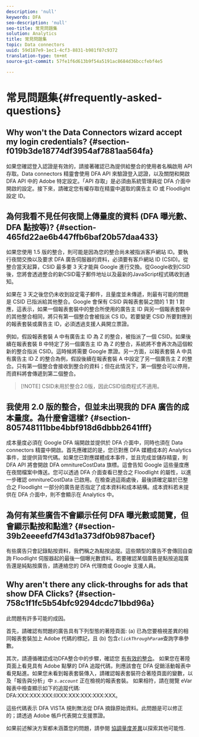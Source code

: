 ```yaml
---
description: 'null'
keywords: DFA
seo-description: 'null'
seo-title: 常見問題集
solution: Analytics
title: 常見問題集
topic: Data connectors
uuid: 59d187e9-1ec1-4cf3-8831-b981f87c9372
translation-type: tm+mt
source-git-commit: 57fe1f6d613b9f54a5191ac8684d36bccfebf4e5

---
```



# 常見問題集{#frequently-asked-questions}

## Why won't the Data Connectors wizard accept my login credentials? {#section-f019b3de18774df3954af7881aa564fa}

如果您確認登入認證是有效的，請接著確認已為提供給整合的使用者名稱啟用 API 存取。Data connectors 精靈會使用 DFA API 來驗證登入認證，以及關閉和開啟 DFA API 中的 Adobe 特定設定。「API 存取」是必須由系統管理員從 DFA 介面中開啟的設定。接下來，請確定您有權存取在精靈中選取的廣告主 ID 或 Floodlight 設定 ID。

## 為何我看不見任何夜間上傳量度的資料 (DFA 曝光數、DFA 點按等)? {#section-465fd22ae6b447ffb6baf20b57daa433}

如果您使用 1.5 版的整合，則可能是因為您的整合尚未被指派客戶網站 ID。要執行夜間交換以及要求 DFA 廣告伺服器的資料，必須要有客戶網站 ID (CSID)。從整合當天起算，CSID 最多要 3 天才能與 Google 進行交換。從Google收到CSID後，您將會透過整合的新CSID電子郵件地址以及最新的JavaScript程式碼收到通知。

如果在 3 天之後您仍未收到設定電子郵件，且量度並未傳遞，則最有可能的問題是 CSID 已指派給其他整合。Google 會保有 CSID 與報表套裝之間的 1 對 1 對應，這表示，如果一個報表套裝中的整合所使用的廣告主 ID 與另一個報表套裝中的其他整合相同，將只有第一個整合會被指派 CS ID。若要變更 CSID 所要對應到的報表套裝或廣告主 ID，必須透過支援人員開立票證。

例如，假設報表套裝 A 中有廣告主 ID 為 Z 的整合，被指派了一個 CSID。如果後續在報表套裝 B 中特定了另一個廣告主 ID 為 Z 的整合，系統將不會再次為這個較新的整合指派 CSID。這時候將需要 Google 票證。另一方面，以報表套裝 A 中具有廣告主 ID Z 的整合為例，假設後續在報表套裝 A 中設定了另一個廣告主 Z 的整合。只有第一個整合會接收到整合的資料；但在此情況下，第一個整合可以停用，而資料將會傳遞到第二個整合。

> [!NOTE] CSID未用於整合2.0版，因此CSID協商程式不適用。

## 我使用 2.0 版的整合，但並未出現我的 DFA 廣告的成本量度。為什麼會這樣? {#section-805748111bbe4bbf918d6dbbb2641fff}

成本量度必須在 Google DFA 端開啟並提供於 DFA 介面中，同時也須在 Data connectors 精靈中開啟。首先應確認的是，您已對應 DFA 媒體成本的 Analytics 事件，並提供貨幣代碼。如果您已對應媒體成本事件，並且完成並儲存精靈，則 DFA API 將會開啟 DFA omnitureCostData 旗標。這會告知 Google 這些量度應在夜間檔案中傳送。您可以透過 DFA 介面查看已整合之 Floodlight 的屬性，以進一步確認 omnitureCostData 已啟用。在檢查過這兩處後，最後請確定屬於已整合之 Floodlight 一部分的廣告是否指定了成本資料和成本結構。成本資料若未提供在 DFA 介面中，則不會顯示在 Analytics 中。

## 為何有某些廣告不會顯示任何 DFA 曝光數或閱覽，但會顯示點按和點進? {#section-39b2eeeefd7f43d1a373df0b987bacef}

有些廣告只會記錄點按資料，我們稱之為點按追蹤。這些類型的廣告不會傳回自查詢 Floodlight 伺服器起的最後一個曝光數資料。若要確認某個廣告是點按追蹤廣告還是純點按廣告，請連絡您的 DFA 代理商或 Google 支援人員。

## Why aren't there any click-throughs for ads that show DFA Clicks? {#section-758c1f1fc5b54bfc9294dcdc71bbd96a}

此問題有許多可能的成因。

首先，請確認有問題的廣告具有下列型態的著陸頁面: (a) 已為您要檢視差異的相同報表套裝加上 Adobe 代碼的標記，且 (b) 包含&#x200B;*`clickThroughParam`*&#x200B;查詢字串參數。

其次，請遵循確認成功DFA整合中的步驟，確認您 [有有效的整合](../dfa-data-connector-analytics/dfa-integration.md)。 如果您在著陸頁面上看見具有 Adobe 點擊的 DFA 追蹤代碼，則應該會在 DFA 促銷活動報表中看見點進。如果您未看到報表套裝傳入，請確認報表套裝符合著陸頁面的變數，以及「報告與分析」中 *`s.account`* 正在檢視的報表套裝。 如果相符，請在閱覽 eVar 報表中檢查顯示如下的追蹤代碼: DFA:XXX:XXX:XXX:llXXX:XXX:XXX:XXX:XXX。

這些代碼表示 DFA VISTA 規則無法從 DFA 摘錄原始資料。此問題是可以修正的；請透過 Adobe 帳戶代表開立支援票證。

如果前述解決方案都未涵蓋您的問題，請參閱 [協調量度差異](../dfa-data-connector-analytics/dfa-reconciling-metric-discrepancies.md)以探索其他可能性.
